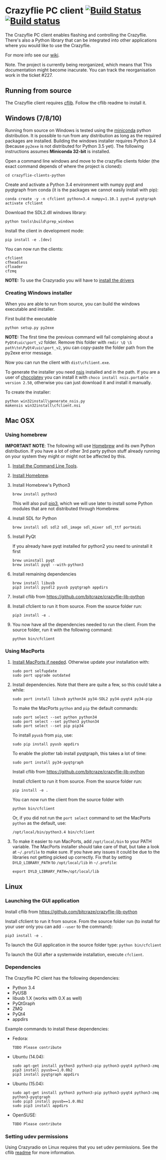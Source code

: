 # Crazyflie PC client [![Build Status](https://api.travis-ci.org/bitcraze/crazyflie-clients-python.svg)](https://travis-ci.org/bitcraze/crazyflie-clients-python) [![Build status](https://ci.appveyor.com/api/projects/status/u2kejdbc9wrexo31?svg=true)](https://ci.appveyor.com/project/bitcraze/crazyflie-clients-python)


The Crazyflie PC client enables flashing and controlling the Crazyflie.
There's also a Python library that can be integrated into other applications
where you would like to use the Crazyflie.

For more info see our [wiki](http://wiki.bitcraze.se/ "Bitcraze Wiki").

Note. The project is currently being reorganized, which means that This
documentation might become inacurate. You can track the reorganisation work in
the ticket #227.

Running from source
-------------------

The Crazyflie client requires [cflib](https://github.com/bitcraze/crazyflie-lib-python).
Follow the cflib readme to install it.

## Windows (7/8/10)

Running from source on Windows is tested using the [miniconda](http://conda.pydata.org/miniconda.html) python distribution. It is possible to run from any distribution as long as the required packages are installed. Building the windows installer requires Python 3.4 (because ```py2exe``` is not distributed for Python 3.5 yet). The following instructions assumes **Miniconda 32-bit** is installed.

Open a command line windows and move to the crazyflie clients folder (the exact command depends of where the project is cloned):
```
cd crazyflie-clients-python
```

Create and activate a Python 3.4 environment with numpy pyqt and pyqtgraph from conda (it is the packages we cannot easily install with pip):
```
conda create -y -n cfclient python=3.4 numpy=1.10.1 pyqt=4 pyqtgraph
activate cfclient
```

Download the SDL2.dll windows library:
```
python tools\build\prep_windows
```

Install the client in development mode:
```
pip install -e .[dev]
```

You can now run the clients:
```
cfclient
cfheadless
cfloader
cfzmq
```

**NOTE:** To use the Crazyradio you will have to [install the drivers](https://wiki.bitcraze.io/doc:crazyradio:install_windows_zadig)

### Creating Windows installer

When you are able to run from source, you can build the windows executable and installer.

First build the executable
```
python setup.py py2exe
```
**NOTE:** The first time the previous command will fail complaining about a ```PyQt4\uic\port_v2```
folder. Remove this folder with ```rmdir \Q \S path\to\PyQt4\uic\port_v2```,
you can copy-paste the folder path from the py2exe error message.


Now you can run the client with ```dist\cfclient.exe```.

To generate the installer you need [nsis](http://nsis.sourceforge.net/) installed and in the path. If you
are a user of [chocolatey](https://chocolatey.org/) you can install it with ```choco install nsis.portable -version 2.50```,
otherwise you can just download it and install it manually.

To create the installer:
```
python win32install\generate_nsis.py
makensis win32install\cfclient.nsi
```

## Mac OSX

### Using homebrew
**IMPORTANT NOTE**: The following will use
[Homebrew](http://brew.sh/) and its own Python distribution. If
you have a lot of other 3rd party python stuff already running on your system
they might or might not be affected by this.

1. [Install the Command Line Tools](https://gist.github.com/derhuerst/1b15ff4652a867391f03#1--install-the-command-line-tools).

1. [Install Homebrew](https://gist.github.com/derhuerst/1b15ff4652a867391f03#2--install-homebrew).

1. Install Homebrew's Python3
    ```
    brew install python3
    ```

    This will also pull [pip3](https://pip.pypa.io/en/latest/), which we will use later to install some Python modules that are not distributed through Homebrew.

1. Install SDL for Python
    ```
    brew install sdl sdl2 sdl_image sdl_mixer sdl_ttf portmidi
    ```

1. Install PyQt

    If you already have pyqt installed for python2 you need to uninstall it first

    ```
    brew uninstall pyqt
    brew install pyqt --with-python3
    ```

1. Install remaining dependencies

    ```
    brew install libusb
    pip3 install pysdl2 pyusb pyqtgraph appdirs
    ```

1. Install cflib from https://github.com/bitcraze/crazyflie-lib-python

1. Install cfclient to run it from source. From the source folder run:
    ```
    pip3 install -e .
    ```

1. You now have all the dependencies needed to run the client. From the source folder, run it with the following command:
    ```
    python bin/cfclient
    ```

### Using MacPorts
1. [Install MacPorts if needed](http://www.macports.org/install.php). Otherwise update your installation with:
    ```
    sudo port selfupdate
    sudo port upgrade outdated
    ```

1. Install dependencies. Note that there are quite a few, so this could take a while:
    ```
    sudo port install libusb python34 py34-SDL2 py34-pyqt4 py34-pip
    ```
    To make the MacPorts ```python``` and ```pip``` the default commands:
    ```
    sudo port select --set python python34
    sudo port select --set python3 python34
    sudo port select --set pip pip34
    ```
    To install ```pyusb``` from ```pip```, use:
    ```
    sudo pip install pyusb appdirs
    ```
    To enable the plotter tab install pyqtgraph, this takes a lot of time:
    ```
    sudo port install py34-pyqtgraph
    ```
    Install cflib from https://github.com/bitcraze/crazyflie-lib-python

    Install cfclient to run it from source. From the source folder run:
    ```
    pip install -e .
    ```
    You can now run the client from the source folder with
    ```
    python bin/cfclient
    ```
    Or, if you did not run the ```port select``` command to set the MacPorts ```python``` as the default, use:
    ```
    /opt/local/bin/python3.4 bin/cfclient
    ```

1. To make it easier to run MacPorts, add ```/opt/local/bin``` to your PATH variable.
    The MacPorts installer should take care of that, but take a look at
    ```~/.profile``` to make sure. If you have any issues it could be due to the
    libraries not getting picked up correctly. Fix that by setting
    ```DYLD_LIBRARY_PATH``` to ```/opt/local/lib``` in ```~/.profile```:
    ```
    export DYLD_LIBRARY_PATH=/opt/local/lib
    ```

## Linux

### Launching the GUI application

Install cflib from https://github.com/bitcraze/crazyflie-lib-python

Install cfclient to run it from source. From the source folder run (to install
for your user only you can add ```--user``` to the command):
```
pip3 install -e .
```
To launch the GUI application in the source folder type:
```python bin/cfclient```

To launch the GUI after a systemwide installation, execute ```cfclient```.

### Dependencies

The Crazyflie PC client has the following dependencies:

* Python 3.4
* PyUSB
* libusb 1.X (works with 0.X as well)
* PyQtGraph
* ZMQ
* PyQt4
* appdirs

Example commands to install these dependencies:

* Fedora:

    ```
    TODO Please contribute
    ```


* Ubuntu (14.04):

    ```
    sudo apt-get install python3 python3-pip python3-pyqt4 python3-zmq
    pip3 install pyusb==1.0.0b2
    pip3 install pyqtgraph appdirs
    ```

* Ubuntu (15.04):

    ```
    sudo apt-get install python3 python3-pip python3-pyqt4 python3-zmq python3-pyqtgraph
    sudo pip3 install pyusb==1.0.0b2
    sudo pip3 install appdirs
    ```

* OpenSUSE:

    ```
    TODO Please contribute
    ```

### Setting udev permissions

Using Crazyradio on Linux requires that you set udev permissions. See the cflib
[readme](https://github.com/bitcraze/crazyflie-lib-python#setting-udev-permissions)
for more information.
